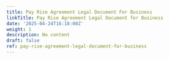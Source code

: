 ```yaml
---
title: Pay Rise Agreement Legal Document For Business
linkTitle: Pay Rise Agreement Legal Document for Business
date: '2025-04-24T16:18:00Z'
weight: 1
description: No content
draft: false
ref: pay-rise-agreement-legal-document-for-business
---
```


